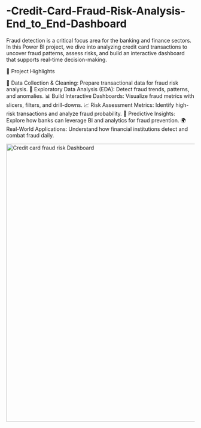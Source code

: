 # -Credit-Card-Fraud-Risk-Analysis-End_to_End-Dashboard
Fraud detection is a critical focus area for the banking and finance sectors. In this Power BI project, we dive into analyzing credit card transactions to uncover fraud patterns, assess risks, and build an interactive dashboard that supports real-time decision-making.

🚀 Project Highlights

🧹 Data Collection & Cleaning: Prepare transactional data for fraud risk analysis.
🔎 Exploratory Data Analysis (EDA): Detect fraud trends, patterns, and anomalies.
📊 Build Interactive Dashboards: Visualize fraud metrics with slicers, filters, and drill-downs.
📈 Risk Assessment Metrics: Identify high-risk transactions and analyze fraud probability.
🤖 Predictive Insights: Explore how banks can leverage BI and analytics for fraud prevention.
🌍 Real-World Applications: Understand how financial institutions detect and combat fraud daily.












<img width="1321" height="741" alt="Credit card fraud risk Dashboard" src="https://github.com/user-attachments/assets/e887dcff-ee59-4a15-bdc3-d64321288486" />

